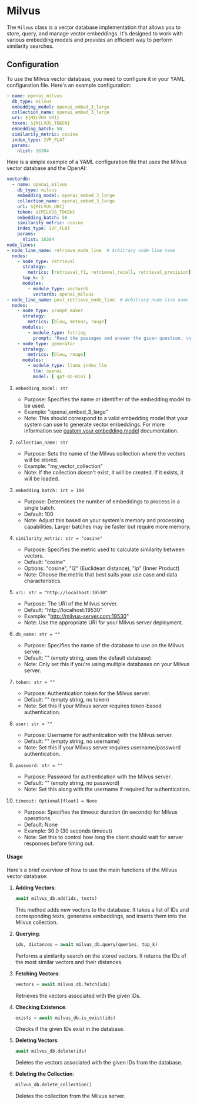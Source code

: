 # Milvus

The `Milvus` class is a vector database implementation that allows you to store, query, and manage vector embeddings. It's designed to work with various embedding models and provides an efficient way to perform similarity searches.

## Configuration

To use the Milvus vector database, you need to configure it in your YAML configuration file. Here's an example configuration:

```yaml
- name: openai_milvus
  db_type: milvus
  embedding_model: openai_embed_3_large
  collection_name: openai_embed_3_large
  uri: ${MILVUS_URI}
  token: ${MILVUS_TOKEN}
  embedding_batch: 50
  similarity_metric: cosine
  index_type: IVF_FLAT
  params:
    nlist: 16384

```

Here is a simple example of a YAML configuration file that uses the Milvus vector database and the OpenAI:

```yaml
vectordb:
  - name: openai_milvus
    db_type: milvus
    embedding_model: openai_embed_3_large
    collection_name: openai_embed_3_large
    uri: ${MILVUS_URI}
    token: ${MILVUS_TOKEN}
    embedding_batch: 50
    similarity_metric: cosine
    index_type: IVF_FLAT
    params:
      nlist: 16384
node_lines:
- node_line_name: retrieve_node_line  # Arbitrary node line name
  nodes:
    - node_type: retrieval
      strategy:
        metrics: [retrieval_f1, retrieval_recall, retrieval_precision]
      top_k: 3
      modules:
        - module_type: vectordb
          vectordb: openai_milvus
- node_line_name: post_retrieve_node_line  # Arbitrary node line name
  nodes:
    - node_type: prompt_maker
      strategy:
        metrics: [bleu, meteor, rouge]
      modules:
        - module_type: fstring
          prompt: "Read the passages and answer the given question. \n Question: {query} \n Passage: {retrieved_contents} \n Answer : "
    - node_type: generator
      strategy:
        metrics: [bleu, rouge]
      modules:
        - module_type: llama_index_llm
          llm: openai
          model: [ gpt-4o-mini ]
```

1. `embedding_model: str`
   - Purpose: Specifies the name or identifier of the embedding model to be used.
   - Example: "openai_embed_3_large"
   - Note: This should correspond to a valid embedding model that your system can use to generate vector embeddings. For more information see [custom your embedding model](https://docs.auto-rag.com/local_model.html#configure-the-embedding-model) documentation.

2. `collection_name: str`
   - Purpose: Sets the name of the Milvus collection where the vectors will be stored.
   - Example: "my_vector_collection"
   - Note: If the collection doesn't exist, it will be created. If it exists, it will be loaded.

3. `embedding_batch: int = 100`
   - Purpose: Determines the number of embeddings to process in a single batch.
   - Default: 100
   - Note: Adjust this based on your system's memory and processing capabilities. Larger batches may be faster but require more memory.

4. `similarity_metric: str = "cosine"`
   - Purpose: Specifies the metric used to calculate similarity between vectors.
   - Default: "cosine"
   - Options: "cosine", "l2" (Euclidean distance), "ip" (Inner Product)
   - Note: Choose the metric that best suits your use case and data characteristics.

5. `uri: str = "http://localhost:19530"`
   - Purpose: The URI of the Milvus server.
   - Default: "http://localhost:19530"
   - Example: "http://milvus-server.com:19530"
   - Note: Use the appropriate URI for your Milvus server deployment.

6. `db_name: str = ""`
   - Purpose: Specifies the name of the database to use on the Milvus server.
   - Default: "" (empty string, uses the default database)
   - Note: Only set this if you're using multiple databases on your Milvus server.

7. `token: str = ""`
   - Purpose: Authentication token for the Milvus server.
   - Default: "" (empty string, no token)
   - Note: Set this if your Milvus server requires token-based authentication.

8. `user: str = ""`
   - Purpose: Username for authentication with the Milvus server.
   - Default: "" (empty string, no username)
   - Note: Set this if your Milvus server requires username/password authentication.

9. `password: str = ""`
   - Purpose: Password for authentication with the Milvus server.
   - Default: "" (empty string, no password)
   - Note: Set this along with the username if required for authentication.

10. `timeout: Optional[float] = None`
    - Purpose: Specifies the timeout duration (in seconds) for Milvus operations.
    - Default: None
    - Example: 30.0 (30 seconds timeout)
    - Note: Set this to control how long the client should wait for server responses before timing out.

#### Usage

Here's a brief overview of how to use the main functions of the Milvus vector database:

1. **Adding Vectors**:
   ```python
   await milvus_db.add(ids, texts)
   ```
   This method adds new vectors to the database. It takes a list of IDs and corresponding texts, generates embeddings, and inserts them into the Milvus collection.

2. **Querying**:
   ```python
   ids, distances = await milvus_db.query(queries, top_k)
   ```
   Performs a similarity search on the stored vectors. It returns the IDs of the most similar vectors and their distances.

3. **Fetching Vectors**:
   ```python
   vectors = await milvus_db.fetch(ids)
   ```
   Retrieves the vectors associated with the given IDs.

4. **Checking Existence**:
   ```python
   exists = await milvus_db.is_exist(ids)
   ```
   Checks if the given IDs exist in the database.

5. **Deleting Vectors**:
   ```python
   await milvus_db.delete(ids)
   ```
   Deletes the vectors associated with the given IDs from the database.

6. **Deleting the Collection**:
   ```python
   milvus_db.delete_collection()
   ```
   Deletes the collection from the Milvus server.
